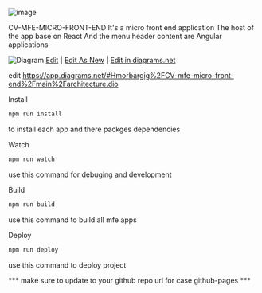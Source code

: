![image](https://user-images.githubusercontent.com/51287453/182680426-4debf630-4573-48bc-a846-40ca7b281830.png)


CV-MFE-MICRO-FRONT-END
It's a micro front end application 
The host of the app base on React 
And the menu header content are Angular applications

![Diagram](https://app.diagrams.net/#Hmorbargig%2FCV-mfe-micro-front-end%2Fmain%2Farchitecture.dio)
<a href="http://jgraph.github.io/drawio-github/edit-diagram.html?repo=drawio-github&path=diagram.png" target="_blank">Edit</a> | <a href="https://app.diagrams.net/#Uhttps%3A%2F%2Fraw.githubusercontent.com%2Fjgraph%2Fdrawio-github%2Fmaster%2Fdiagram.png" target="_blank">Edit As New</a> | <a href="https://app.diagrams.net/#Hjgraph%2Fdrawio-github%2Fmaster%2Fdiagram.png" target="_blank">Edit in diagrams.net</a>

edit https://app.diagrams.net/#Hmorbargig%2FCV-mfe-micro-front-end%2Fmain%2Farchitecture.dio

Install

```bash
npm run install
```
to install each app and there packges dependencies


Watch

```bash
npm run watch
```
use this command for debuging and development

Build

```bash
npm run build
```
use this command to build all mfe apps

Deploy

```bash
npm run deploy
```
use this command to deploy project

*** make sure to update to your github repo url for case github-pages ***
